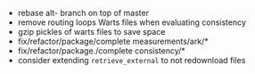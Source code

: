 * rebase alt-  branch on top of master
* remove routing loops Warts files when evaluating consistency
* gzip pickles of warts files to save space
* fix/refactor/package/complete measurements/ark/*
* fix/refactor/package./complete consistency/*
* consider extending `retrieve_external` to not redownload files
